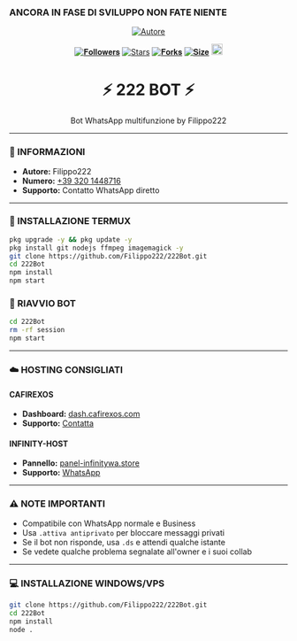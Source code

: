 ### ANCORA IN FASE DI SVILUPPO NON FATE NIENTE
<p align="center">
<a href="https://wa.me/393201448716"><img title="Autore" src="https://img.shields.io/badge/222Bot-black?style=for-the-badge&logo=whatsapp"></a>

<p align="center"> 
<a href="https://github.com/Filippo222"><img title="𝐅𝐨𝐥𝐥𝐨𝐰𝐞𝐫𝐬" src="https://img.shields.io/github/followers/Filippo222?color=red&style=flat-square"></a> 
<a href="https://github.com/Filippo222/222Bot/stargazers/"><img title="Stars" src="https://img.shields.io/github/stars/Filippo222/222Bot?color=blue&style=flat-square"></a> 
<a href="https://github.com/Filippo222/222Bot/network/members"><img title="𝐅𝐨𝐫𝐤𝐬" src="https://img.shields.io/github/forks/Filippo222/222Bot?color=red&style=flat-square"></a> 
<a href="https://github.com/Filippo222/222Bot"><img title="𝐒𝐢𝐳𝐞" src="https://img.shields.io/github/repo-size/Filippo222/222Bot?style=flat-square&color=green"></a> 
<a href="https://github.com/Filippo222/222Bot/graphs/commit-activity"><img height="20" src="https://img.shields.io/badge/Maintained%3F-yes-green.svg"></a>
</p>

<h1 align="center">⚡ 222 BOT ⚡</h1>
<p align="center">Bot WhatsApp multifunzione by Filippo222</p>

---

### 📌 INFORMAZIONI
- **Autore:** Filippo222
- **Numero:** [+39 320 1448716](https://wa.me/393201448716)
- **Supporto:** Contatto WhatsApp diretto

---

### 🚀 INSTALLAZIONE TERMUX
```bash
pkg upgrade -y && pkg update -y
pkg install git nodejs ffmpeg imagemagick -y
git clone https://github.com/Filippo222/222Bot.git
cd 222Bot
npm install
npm start
```

### 🔄 RIAVVIO BOT
```bash
cd 222Bot
rm -rf session
npm start
```

---

### ☁️ HOSTING CONSIGLIATI
#### CAFIREXOS
- **Dashboard:** [dash.cafirexos.com](https://dash.cafirexos.com)
- **Supporto:** [Contatta](https://wa.me/393201448716)

#### INFINITY-HOST
- **Pannello:** [panel-infinitywa.store](https://panel-infinitywa.store)
- **Supporto:** [WhatsApp](https://wa.me/393201448716)

---

### ⚠️ NOTE IMPORTANTI
- Compatibile con WhatsApp normale e Business
- Usa `.attiva antiprivato` per bloccare messaggi privati
- Se il bot non risponde, usa `.ds` e attendi qualche istante
- Se vedete qualche problema segnalate all'owner e i suoi collab

---

### 💻 INSTALLAZIONE WINDOWS/VPS
```bash
git clone https://github.com/Filippo222/222Bot.git
cd 222Bot
npm install
node .